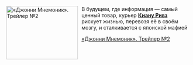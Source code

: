 <!--2025-10-02 11:00:38-->
<div class="yb">
  <div class="rss kino_kino"><a href="https://www.kino-teatr.ru/video/54071/" title="«Джонни Мнемоник». Трейлер №2"><img src="https://www.kino-teatr.ru/video/1/7/54071/poster.jpg" width="196" height="147" align="left" hspace="5" style="margin: 0px 10px 0px 5px" alt="«Джонни Мнемоник». Трейлер №2"/></a>В будущем, где информация — самый ценный товар, курьер <a href=https://www.kino-teatr.ru/kino/acter/m/hollywood/48869/bio/ target=_blank><strong>Киану Ривз</strong></a> рискует жизнью, перевозя её в своём мозгу, и сталкивается с японской мафией <p class="titl"><a href="https://www.kino-teatr.ru/video/54071/">«Джонни Мнемоник». Трейлер №2</a></p></div>
</div>
